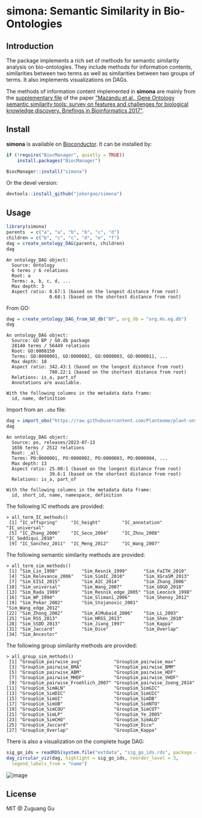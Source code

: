 # simona: Semantic Similarity in Bio-Ontologies


## Introduction

The package implements a rich set of methods for semantic similarity analysis
on bio-ontologies. They include methods for information contents,
similarities between two terms as well as similarities between two groups
of terms. It also implements visualizations on DAGs.


The methods of information content implemented in **simona** are mainly from
the [supplementary file](https://academic.oup.com/bib/article/18/5/886/2562801#supplementary-data)
of the paper ["Mazandu et al., Gene Ontology semantic similarity tools: survey
on features and challenges for biological knowledge discovery. Briefings in
Bioinformatics 2017"](https://doi.org/10.1093/bib/bbw067).

## Install

**simona** is available on [Bioconductor](https://bioconductor.org/packages/release/bioc/html/simona.html).
It can be installed by:

```r
if (!require("BiocManager", quietly = TRUE))
    install.packages("BiocManager")

BiocManager::install("simona")
```

Or the devel version:

```r
devtools::install_github("jokergoo/simona")
```

## Usage

```r
library(simona)
parents  = c("a", "a", "b", "b", "c", "d")
children = c("b", "c", "c", "d", "e", "f")
dag = create_ontology_DAG(parents, children)
dag
```

```
An ontology_DAG object:
  Source: Ontology 
  6 terms / 6 relations
  Root: a 
  Terms: a, b, c, d, ...
  Max depth: 3 
  Aspect ratio: 0.67:1 (based on the longest distance from root)
                0.68:1 (based on the shortest distance from root)
```

From GO:

```r
dag = create_ontology_DAG_from_GO_db("BP", org_db = "org.Hs.eg.db")
dag
```

```
An ontology_DAG object:
  Source: GO BP / GO.db package
  28140 terms / 56449 relations
  Root: GO:0008150
  Terms: GO:0000001, GO:0000002, GO:0000003, GO:0000011, ...
  Max depth: 18
  Aspect ratio: 342.43:1 (based on the longest distance from root)
                780.22:1 (based on the shortest distance from root)
  Relations: is_a, part_of
  Annotations are available.

With the following columns in the metadata data frame:
  id, name, definition
```

Import from an `.obo` file:

```r
dag = import_obo("https://raw.githubusercontent.com/Planteome/plant-ontology/master/po.obo")
dag
```

```
An ontology_DAG object:
  Source: po, releases/2023-07-13 
  1656 terms / 2512 relations
  Root: _all_ 
  Terms: PO:0000001, PO:0000002, PO:0000003, PO:0000004, ...
  Max depth: 13 
  Aspect ratio: 25.08:1 (based on the longest distance from root)
                39.6:1 (based on the shortest distance from root)
  Relations: is_a, part_of

With the following columns in the metadata data frame:
  id, short_id, name, namespace, definition
```

The following IC methods are provided:

```
> all_term_IC_methods()
 [1] "IC_offspring"     "IC_height"        "IC_annotation"    "IC_universal"
 [5] "IC_Zhang_2006"    "IC_Seco_2004"     "IC_Zhou_2008"     "IC_Seddiqui_2010"
 [9] "IC_Sanchez_2011"  "IC_Meng_2012"     "IC_Wang_2007"
```

The following semantic similarity methods are provided:

```
> all_term_sim_methods()
 [1] "Sim_Lin_1998"         "Sim_Resnik_1999"      "Sim_FaITH_2010"      
 [4] "Sim_Relevance_2006"   "Sim_SimIC_2010"       "Sim_XGraSM_2013"     
 [7] "Sim_EISI_2015"        "Sim_AIC_2014"         "Sim_Zhang_2006"      
[10] "Sim_universal"        "Sim_Wang_2007"        "Sim_GOGO_2018"       
[13] "Sim_Rada_1989"        "Sim_Resnik_edge_2005" "Sim_Leocock_1998"    
[16] "Sim_WP_1994"          "Sim_Slimani_2006"     "Sim_Shenoy_2012"     
[19] "Sim_Pekar_2002"       "Sim_Stojanovic_2001"  "Sim_Wang_edge_2012"  
[22] "Sim_Zhong_2002"       "Sim_AlMubaid_2006"    "Sim_Li_2003"         
[25] "Sim_RSS_2013"         "Sim_HRSS_2013"        "Sim_Shen_2010"       
[28] "Sim_SSDD_2013"        "Sim_Jiang_1997"       "Sim_Kappa"           
[31] "Sim_Jaccard"          "Sim_Dice"             "Sim_Overlap"         
[34] "Sim_Ancestor" 
```

The following group similarity methods are provided:

```
> all_group_sim_methods()
 [1] "GroupSim_pairwise_avg"            "GroupSim_pairwise_max"           
 [3] "GroupSim_pairwise_BMA"            "GroupSim_pairwise_BMM"           
 [5] "GroupSim_pairwise_ABM"            "GroupSim_pairwise_HDF"           
 [7] "GroupSim_pairwise_MHDF"           "GroupSim_pairwise_VHDF"          
 [9] "GroupSim_pairwise_Froehlich_2007" "GroupSim_pairwise_Joeng_2014"    
[11] "GroupSim_SimALN"                  "GroupSim_SimGIC"                 
[13] "GroupSim_SimDIC"                  "GroupSim_SimUIC"                 
[15] "GroupSim_SimUI"                   "GroupSim_SimDB"                  
[17] "GroupSim_SimUB"                   "GroupSim_SimNTO"                 
[19] "GroupSim_SimCOU"                  "GroupSim_SimCOT"                 
[21] "GroupSim_SimLP"                   "GroupSim_Ye_2005"                
[23] "GroupSim_SimCHO"                  "GroupSim_SimALD"                 
[25] "GroupSim_Jaccard"                 "GroupSim_Dice"                   
[27] "GroupSim_Overlap"                 "GroupSim_Kappa" 
```

There is also a visualization on the complete huge DAG:

```r
sig_go_ids = readRDS(system.file("extdata", "sig_go_ids.rds", package = "simona"))
dag_circular_viz(dag, highlight = sig_go_ids, reorder_level = 3, 
  legend_labels_from = "name")
```

![image](https://github.com/jokergoo/simona/assets/449218/ada30534-182e-4513-93bf-9819e84b8604)


## License

MIT @ Zuguang Gu
